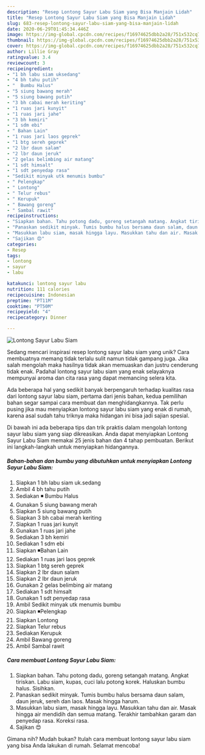 ```yaml
---
description: "Resep Lontong Sayur Labu Siam yang Bisa Manjain Lidah"
title: "Resep Lontong Sayur Labu Siam yang Bisa Manjain Lidah"
slug: 683-resep-lontong-sayur-labu-siam-yang-bisa-manjain-lidah
date: 2020-06-29T01:45:34.446Z
image: https://img-global.cpcdn.com/recipes/f16974625dbb2a28/751x532cq70/lontong-sayur-labu-siam-foto-resep-utama.jpg
thumbnail: https://img-global.cpcdn.com/recipes/f16974625dbb2a28/751x532cq70/lontong-sayur-labu-siam-foto-resep-utama.jpg
cover: https://img-global.cpcdn.com/recipes/f16974625dbb2a28/751x532cq70/lontong-sayur-labu-siam-foto-resep-utama.jpg
author: Lillie Gray
ratingvalue: 3.4
reviewcount: 3
recipeingredient:
- "1 bh labu siam uksedang"
- "4 bh tahu putih"
- "  Bumbu Halus"
- "5 siung bawang merah"
- "5 siung bawang putih"
- "3 bh cabai merah keriting"
- "1 ruas jari kunyit"
- "1 ruas jari jahe"
- "3 bh kemiri"
- "1 sdm ebi"
- " Bahan Lain"
- "1 ruas jari laos geprek"
- "1 btg sereh geprek"
- "2 lbr daun salam"
- "2 lbr daun jeruk"
- "2 gelas belimbing air matang"
- "1 sdt himsalt"
- "1 sdt penyedap rasa"
- "Sedikit minyak utk menumis bumbu"
- " Pelengkap"
- " Lontong"
- " Telur rebus"
- " Kerupuk"
- " Bawang goreng"
- " Sambal rawit"
recipeinstructions:
- "Siapkan bahan. Tahu potong dadu, goreng setangah matang. Angkat tiriskan. Labu siam, kupas, cuci lalu potong korek. Haluskan bumbu halus. Sisihkan."
- "Panaskan sedikit minyak. Tumis bumbu halus bersama daun salam, daun jeruk, sereh dan laos. Masak hingga harum."
- "Masukkan labu siam, masak hingga layu. Masukkan tahu dan air. Masak hingga air mendidih dan semua matang. Terakhir tambahkan garam dan penyedap rasa. Koreksi rasa."
- "Sajikan 😍"
categories:
- Resep
tags:
- lontong
- sayur
- labu

katakunci: lontong sayur labu 
nutrition: 111 calories
recipecuisine: Indonesian
preptime: "PT11M"
cooktime: "PT50M"
recipeyield: "4"
recipecategory: Dinner

---
```



![Lontong Sayur Labu Siam](https://img-global.cpcdn.com/recipes/f16974625dbb2a28/751x532cq70/lontong-sayur-labu-siam-foto-resep-utama.jpg)

Sedang mencari inspirasi resep lontong sayur labu siam yang unik? Cara membuatnya memang tidak terlalu sulit namun tidak gampang juga. Jika salah mengolah maka hasilnya tidak akan memuaskan dan justru cenderung tidak enak. Padahal lontong sayur labu siam yang enak selayaknya mempunyai aroma dan cita rasa yang dapat memancing selera kita.



Ada beberapa hal yang sedikit banyak berpengaruh terhadap kualitas rasa dari lontong sayur labu siam, pertama dari jenis bahan, kedua pemilihan bahan segar sampai cara membuat dan menghidangkannya. Tak perlu pusing jika mau menyiapkan lontong sayur labu siam yang enak di rumah, karena asal sudah tahu triknya maka hidangan ini bisa jadi sajian spesial.


Di bawah ini ada beberapa tips dan trik praktis dalam mengolah lontong sayur labu siam yang siap dikreasikan. Anda dapat menyiapkan Lontong Sayur Labu Siam memakai 25 jenis bahan dan 4 tahap pembuatan. Berikut ini langkah-langkah untuk menyiapkan hidangannya.

<!--inarticleads1-->

##### Bahan-bahan dan bumbu yang dibutuhkan untuk menyiapkan Lontong Sayur Labu Siam:

1. Siapkan 1 bh labu siam uk.sedang
1. Ambil 4 bh tahu putih
1. Sediakan  ◾ Bumbu Halus
1. Gunakan 5 siung bawang merah
1. Siapkan 5 siung bawang putih
1. Siapkan 3 bh cabai merah keriting
1. Siapkan 1 ruas jari kunyit
1. Gunakan 1 ruas jari jahe
1. Sediakan 3 bh kemiri
1. Sediakan 1 sdm ebi
1. Siapkan  ◾Bahan Lain
1. Sediakan 1 ruas jari laos geprek
1. Siapkan 1 btg sereh geprek
1. Siapkan 2 lbr daun salam
1. Siapkan 2 lbr daun jeruk
1. Gunakan 2 gelas belimbing air matang
1. Sediakan 1 sdt himsalt
1. Gunakan 1 sdt penyedap rasa
1. Ambil Sedikit minyak utk menumis bumbu
1. Siapkan  ◾Pelengkap
1. Siapkan  Lontong
1. Siapkan  Telur rebus
1. Sediakan  Kerupuk
1. Ambil  Bawang goreng
1. Ambil  Sambal rawit




<!--inarticleads2-->

##### Cara membuat Lontong Sayur Labu Siam:

1. Siapkan bahan. Tahu potong dadu, goreng setangah matang. Angkat tiriskan. Labu siam, kupas, cuci lalu potong korek. Haluskan bumbu halus. Sisihkan.
1. Panaskan sedikit minyak. Tumis bumbu halus bersama daun salam, daun jeruk, sereh dan laos. Masak hingga harum.
1. Masukkan labu siam, masak hingga layu. Masukkan tahu dan air. Masak hingga air mendidih dan semua matang. Terakhir tambahkan garam dan penyedap rasa. Koreksi rasa.
1. Sajikan 😍




Gimana nih? Mudah bukan? Itulah cara membuat lontong sayur labu siam yang bisa Anda lakukan di rumah. Selamat mencoba!
